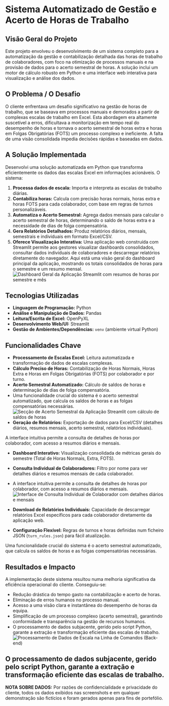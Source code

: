 # Sistema Automatizado de Gestão e Acerto de Horas de Trabalho

## Visão Geral do Projeto
Este projeto envolveu o desenvolvimento de um sistema completo para a automatização da gestão e contabilização detalhada das horas de trabalho de colaboradores, com foco na otimização de processos manuais e na provisão de dados para o acerto semestral de horas. A solução inclui um motor de cálculo robusto em Python e uma interface web interativa para visualização e análise dos dados.

## O Problema / O Desafio
O cliente enfrentava um desafio significativo na gestão de horas de trabalho, que se baseava em processos manuais e demorados a partir de complexas escalas de trabalho em Excel. Esta abordagem era altamente suscetível a erros, dificultava a monitorização em tempo real do desempenho de horas e tornava o acerto semestral de horas extra e horas em Folgas Obrigatórias (FOTS) um processo complexo e ineficiente. A falta de uma visão consolidada impedia decisões rápidas e baseadas em dados.

## A Solução Implementada
Desenvolvi uma solução automatizada em Python que transforma eficientemente os dados das escalas Excel em informações acionáveis. O sistema:
1.  **Processa dados de escala:** Importa e interpreta as escalas de trabalho diárias.
2.  **Contabiliza horas:** Calcula com precisão horas normais, horas extra e horas FOTS para cada colaborador, com base em regras de turnos personalizáveis.
3.  **Automatiza o Acerto Semestral:** Agrega dados mensais para calcular o acerto semestral de horas, determinando o saldo de horas extra e a necessidade de dias de folga compensatória.
4.  **Gera Relatórios Detalhados:** Produz relatórios diários, mensais, semestrais e individuais em formato Excel/CSV.
5.  **Oferece Visualização Interativa:** Uma aplicação web construída com Streamlit permite aos gestores visualizar dashboards consolidados, consultar dados individuais de colaboradores e descarregar relatórios diretamente do navegador.
Aqui está uma visão geral do dashboard principal da aplicação, mostrando os totais consolidados de horas para o semestre e um resumo mensal.
![Dashboard Geral da Aplicação Streamlit com resumos de horas por semestre e mês](https://github.com/user-attachments/assets/c91d0d74-a267-4f3b-9b35-3e3c2c0d0649)

## Tecnologias Utilizadas
* **Linguagem de Programação:** Python
* **Análise e Manipulação de Dados:** Pandas
* **Leitura/Escrita de Excel:** OpenPyXL
* **Desenvolvimento Web/UI:** Streamlit
* **Gestão de Ambientes/Dependências:** `venv` (ambiente virtual Python)

## Funcionalidades Chave
* **Processamento de Escalas Excel:** Leitura automatizada e transformação de dados de escalas complexas.
* **Cálculo Preciso de Horas:** Contabilização de Horas Normais, Horas Extra e Horas em Folgas Obrigatórias (FOTS) por colaborador e por turno.
* **Acerto Semestral Automatizado:** Cálculo de saldos de horas e determinação de dias de folga compensatória.
* Uma funcionalidade crucial do sistema é o acerto semestral automatizado, que calcula os saldos de horas e as folgas compensatórias necessárias.
![Secção de Acerto Semestral da Aplicação Streamlit com cálculo de saldos de horas](https://github.com/user-attachments/assets/7ffb7aa3-e890-4e87-9961-f69b556c4bbe)
* **Geração de Relatórios:** Exportação de dados para Excel/CSV (detalhes diários, resumos mensais, acerto semestral, relatórios individuais).

A interface intuitiva permite a consulta de detalhes de horas por colaborador, com acesso a resumos diários e mensais.
* **Dashboard Interativo:** Visualização consolidada de métricas gerais do semestre (Total de Horas Normais, Extra, FOTS).
* **Consulta Individual de Colaboradores:** Filtro por nome para ver detalhes diários e resumos mensais de cada colaborador.
* A interface intuitiva permite a consulta de detalhes de horas por colaborador, com acesso a resumos diários e mensais.
  ![Interface de Consulta Individual de Colaborador com detalhes diários e mensais](https://github.com/user-attachments/assets/8cf2fa74-3de1-4ff6-aa0d-38b4c498a44d)

* **Download de Relatórios Individuais:** Capacidade de descarregar relatórios Excel específicos para cada colaborador diretamente da aplicação web.
* **Configuração Flexível:** Regras de turnos e horas definidas num ficheiro JSON (`turn_rules.json`) para fácil atualização.

Uma funcionalidade crucial do sistema é o acerto semestral automatizado, que calcula os saldos de horas e as folgas compensatórias necessárias.
## Resultados e Impacto
A implementação deste sistema resultou numa melhoria significativa da eficiência operacional do cliente. Conseguiu-se:
* Redução drástica do tempo gasto na contabilização e acerto de horas.
* Eliminação de erros humanos no processo manual.
* Acesso a uma visão clara e instantânea do desempenho de horas da equipa.
* Simplificação de um processo complexo (acerto semestral), garantindo conformidade e transparência na gestão de recursos humanos.
* O processamento de dados subjacente, gerido pelo script Python, garante a extração e transformação eficiente das escalas de trabalho.
![Processamento de Dados de Escala na Linha de Comandos (Back-end)](https://github.com/user-attachments/assets/b217fb0b-a132-4d74-a94e-5ef93a30a55b)



O processamento de dados subjacente, gerido pelo script Python, garante a extração e transformação eficiente das escalas de trabalho.
---

**NOTA SOBRE DADOS:** Por razões de confidencialidade e privacidade do cliente, todos os dados exibidos nas screenshots e em qualquer demonstração são fictícios e foram gerados apenas para fins de portefólio.

